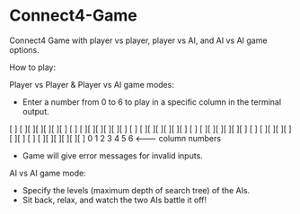 # Connect4-Game
Connect4 Game with player vs player, player vs AI, and AI vs AI game options.

How to play:

Player vs Player & Player vs AI game modes:
- Enter a number from 0 to 6 to play in a specific column in the terminal output.

[ ] [ ][ ][ ][ ][ ][ ]
[ ] [ ][ ][ ][ ][ ][ ]
[ ] [ ][ ][ ][ ][ ][ ]
[ ] [ ][ ][ ][ ][ ][ ]
[ ] [ ][ ][ ][ ][ ][ ]
[ ] [ ][ ][ ][ ][ ][ ]
 0   1  2  3  4  5  6  <--- column numbers
 
- Game will give error messages for invalid inputs.
 
AI vs AI game mode:
- Specify the levels (maximum depth of search tree) of the AIs.
- Sit back, relax, and watch the two AIs battle it off!
